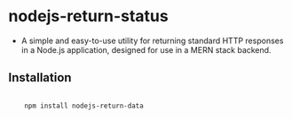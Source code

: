 # nodejs-return-status

- A simple and easy-to-use utility for returning standard HTTP responses in a Node.js application, designed for use in a MERN stack backend.

## Installation

```bash

    npm install nodejs-return-data

```